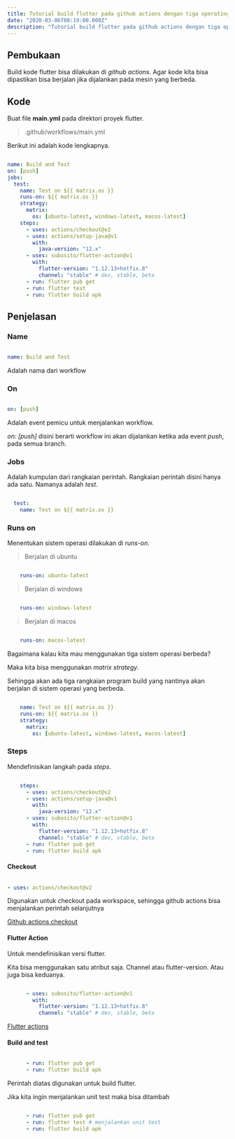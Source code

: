 ```yaml
---
title: Tutorial build flutter pada github actions dengan tiga operating system | Flutter
date: "2020-03-06T08:19:00.000Z"
description: "Tutorial build flutter pada github actions dengan tiga operating system"
---
```


## Pembukaan

Build kode flutter bisa dilakukan di _github actions_. Agar kode kita bisa dipastikan bisa berjalan jika dijalankan pada mesin yang berbeda.

## Kode

Buat file **main.yml** pada direktori proyek flutter.

> .github/workflows/main.yml

Berikut ini adalah kode lengkapnya.

```yml

name: Build and Test
on: [push]
jobs:
  test:
    name: Test on ${{ matrix.os }}
    runs-on: ${{ matrix.os }}
    strategy:
      matrix:
        os: [ubuntu-latest, windows-latest, macos-latest]
    steps:
      - uses: actions/checkout@v2
      - uses: actions/setup-java@v1
        with:
          java-version: "12.x"
      - uses: subosito/flutter-action@v1
        with:
          flutter-version: "1.12.13+hotfix.8"
          channel: "stable" # dev, stable, beta
      - run: flutter pub get
      - run: flutter test
      - run: flutter build apk

```

## Penjelasan

### Name

```yaml

name: Build and Test

```

Adalah nama dari workflow

### On

```yaml

on: [push]

```

Adalah event pemicu untuk menjalankan workflow.

*on: [push]* disini berarti workflow ini akan dijalankan ketika ada event _push_, pada semua branch.

### Jobs

Adalah kumpulan dari rangkaian perintah. Rangkaian perintah disini hanya ada satu. Namanya adalah _test_.

```yaml

  test:
    name: Test on ${{ matrix.os }}

```

### Runs on

Menentukan sistem operasi dilakukan di *runs-on*.

> Berjalan di ubuntu

```yaml

    runs-on: ubuntu-latest

```

> Berjalan di windows

```yaml

    runs-on: windows-latest

```

> Berjalan di macos

```yaml

    runs-on: macos-latest

```

Bagaimana kalau kita mau menggunakan tiga sistem operasi berbeda?

Maka kita bisa menggunakan _matrix strategy_.

Sehingga akan ada tiga rangkaian program build yang nantinya akan berjalan di sistem operasi yang berbeda.

```yaml

    name: Test on ${{ matrix.os }}
    runs-on: ${{ matrix.os }}
    strategy:
      matrix:
        os: [ubuntu-latest, windows-latest, macos-latest]

```

### Steps

Mendefinisikan langkah pada *steps*.

```yaml

    steps:
      - uses: actions/checkout@v2
      - uses: actions/setup-java@v1
        with:
          java-version: "12.x"
      - uses: subosito/flutter-action@v1
        with:
          flutter-version: "1.12.13+hotfix.8"
          channel: "stable" # dev, stable, beta
      - run: flutter pub get
      - run: flutter build apk

```
#### Checkout

```yaml

- uses: actions/checkout@v2

```

Digunakan untuk checkout pada workspace, sehingga github actions bisa menjalankan perintah selanjutnya

[Github actions checkout](https://github.com/actions/checkout)

#### Flutter Action

Untuk mendefinisikan versi flutter.

Kita bisa menggunakan satu atribut saja. Channel atau flutter-version. Atau juga bisa keduanya.

```yaml

      - uses: subosito/flutter-action@v1
        with:
          flutter-version: "1.12.13+hotfix.8"
          channel: "stable" # dev, stable, beta

```

[Flutter actions](https://github.com/subosito/flutter-action)

#### Build and test

```yaml

      - run: flutter pub get
      - run: flutter build apk

```

Perintah diatas digunakan untuk build flutter. 

Jika kita ingin menjalankan unit test maka bisa ditambah


```yaml

      - run: flutter pub get
      - run: flutter test # menjalankan unit test
      - run: flutter build apk

```
